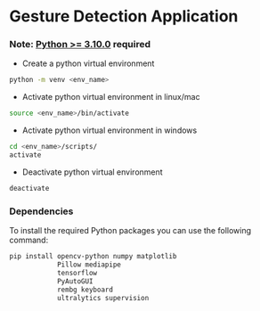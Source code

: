 # Gesture Detection Application

### Note: [Python >= 3.10.0](https://www.python.org/downloads/) required
- Create a python virtual environment
```bash 
python -m venv <env_name>
```
- Activate python virtual environment in linux/mac
```bash 
source <env_name>/bin/activate
```
- Activate python virtual environment in windows
```bash 
cd <env_name>/scripts/
activate
``` 
- Deactivate python virtual environment
```bash 
deactivate
```

### Dependencies
To install the required Python packages you can use the following command:
```bash 
pip install opencv-python numpy matplotlib
            Pillow mediapipe
            tensorflow
            PyAutoGUI
            rembg keyboard
            ultralytics supervision
```

<!--Run the following command before executing the program

export `KMP_DUPLICATE_LIB_OK=TRUE`
deleted `libomp.dylib` file in the major env

for the error OMP: Error #15: Initializing `libomp.dylib`, but found `libiomp5.dylib` already initialized.-->




